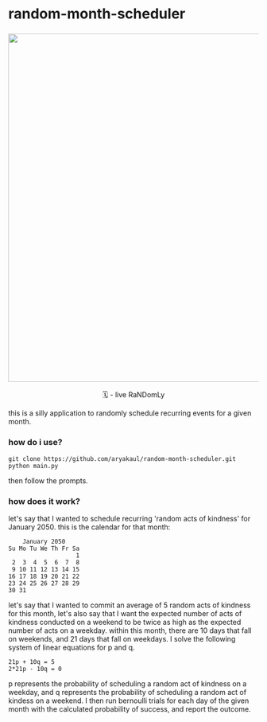 # random-month-scheduler

<h3 align="center"><img src="https://i.stack.imgur.com/ww8c0.png" width="700px"></h3>
<p align="center"> 🗓️ - live RaNDomLy </p>

this is a silly application to randomly schedule recurring events for a given month.

### how do i use?

```
git clone https://github.com/aryakaul/random-month-scheduler.git
python main.py
```
then follow the prompts.

### how does it work?

let's say that I wanted to schedule recurring 'random acts of kindness' for January 2050. this is the calendar for that month:

```
    January 2050
Su Mo Tu We Th Fr Sa
                   1
 2  3  4  5  6  7  8
 9 10 11 12 13 14 15
16 17 18 19 20 21 22
23 24 25 26 27 28 29
30 31
```

let's say that I wanted to commit an average of 5 random acts of kindness for this month, let's also say that I want the expected number of acts of kindness conducted on a weekend to be twice as high as the expected number of acts on a weekday. within this month, there are 10 days that fall on weekends, and 21 days that fall on weekdays. I solve the following system of linear equations for p and q.

```
21p + 10q = 5
2*21p - 10q = 0
```

p represents the probability of scheduling a random act of kindness on a weekday, and q represents the probability of scheduling a random act of kindess on a weekend. I then run bernoulli trials for each day of the given month with the calculated probability of success, and report the outcome. 
